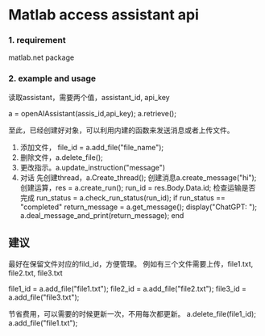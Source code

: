 # Matlab access assistant api 

### 1. requirement

matlab.net package

### 2. example and usage

读取assistant，需要两个值，assistant_id, api_key

a = openAIAssistant(assis_id,api_key);
a.retrieve();

至此，已经创建好对象，可以利用内建的函数来发送消息或者上传文件。

1. 添加文件， file_id = a.add_file("file_name");
2. 删除文件，a.delete_file();
3. 更改指示。a.update_instruction("message")
4. 对话 
   先创建thread，a.Create_thread();
   创建消息a.create_message("hi"); 
   创建运算，res = a.create_run();
   run_id = res.Body.Data.id;
   检查运输是否完成
    run_status = a.check_run_status(run_id);
    if run_status == "completed"
        return_message = a.get_message();
        display("ChatGPT: ");
        a.deal_message_and_print(return_message);
    end


## 建议
最好在保留文件对应的fild_id，方便管理。
例如有三个文件需要上传，file1.txt, file2.txt, file3.txt

file1_id = a.add_file("file1.txt");
file2_id = a.add_file("file2.txt");
file3_id = a.add_file("file3.txt");

节省费用，可以需要的时候更新一次，不用每次都更新。
a.delete_file(file1_id);
a.add_file("file1.txt");
